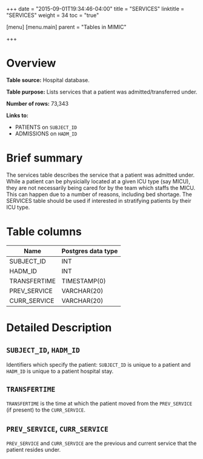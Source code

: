 +++
date = "2015-09-01T19:34:46-04:00"
title = "SERVICES"
linktitle = "SERVICES"
weight = 34
toc = "true"

[menu]
  [menu.main]
    parent = "Tables in MIMIC"

+++

# Overview

**Table source:** Hospital database.

**Table purpose:** Lists services that a patient was admitted/transferred under.

**Number of rows:** 73,343

**Links to:**

* PATIENTS on `SUBJECT_ID`
* ADMISSIONS on `HADM_ID`

# Brief summary

The services table describes the service that a patient was admitted under. While a patient can be physicially located at a given ICU type (say MICU), they are not necessarily being cared for by the team which staffs the MICU. This can happen due to a number of reasons, including bed shortage. The SERVICES table should be used if interested in stratifying patients by their ICU type.

<!--

TODO: need to verify the below.

The following is a map from services to ICU types:

Service | ICU service
--- | ---
CMED | CCU
CSURG | CSRU
DENT |
ENT |
GU |
GYN |
MED | MICU
NB | Newborn
NBB | Newborn
NMED | MICU
NSURG | SICU
OBS |
ORTHO | MICU
OMED | MICU
PSURG |
PSYCH |
SURG | SICU
TRAUM | TSICU
TSURG | TSICU
VSURG | CSRU

-->

<!-- # Important considerations -->

# Table columns

Name | Postgres data type
---- | ----
SUBJECT\_ID | INT
HADM\_ID | INT
TRANSFERTIME | TIMESTAMP(0)
PREV\_SERVICE | VARCHAR(20)
CURR\_SERVICE | VARCHAR(20)

# Detailed Description

## `SUBJECT_ID`, `HADM_ID`

Identifiers which specify the patient: `SUBJECT_ID` is unique to a patient and `HADM_ID` is unique to a patient hospital stay.

## `TRANSFERTIME`

`TRANSFERTIME` is the time at which the patient moved from the `PREV_SERVICE` (if present) to the `CURR_SERVICE`.

## `PREV_SERVICE`, `CURR_SERVICE`

`PREV_SERVICE` and `CURR_SERVICE` are the previous and current service that the patient resides under.
